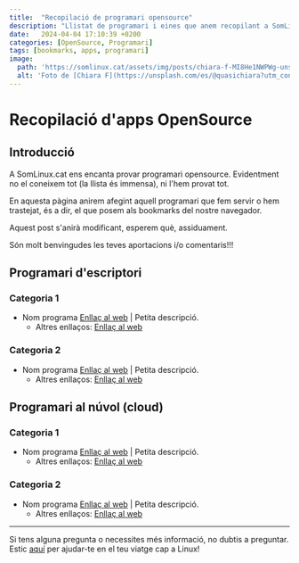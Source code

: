 ```yaml
---
title:  "Recopilació de programari opensource"
description: "Llistat de programari i eines que anem recopilant a SomLinux.cat"
date:   2024-04-04 17:10:39 +0200
categories: [OpenSource, Programari]
tags: [bookmarks, apps, programari]
image:
  path: 'https://somlinux.cat/assets/img/posts/chiara-f-MI8He1NWPWg-unsplash.jpg'
  alt: 'Foto de [Chiara F](https://unsplash.com/es/@quasichiara?utm_content=creditCopyText&utm_medium=referral&utm_source=unsplash) a [Unsplash](https://unsplash.com/es/fotos/fotografia-de-enfoque-superficial-de-marcapaginas-verdes-rosas-y-naranjas-MI8He1NWPWg?utm_content=creditCopyText&utm_medium=referral&utm_source=unsplash)'
---
```


# Recopilació d'apps OpenSource

## Introducció

A SomLinux.cat ens encanta provar programari opensource. Evidentment no el coneixem tot (la llista és immensa), ni l'hem provat tot. 

En aquesta pàgina anirem afegint aquell programari que fem servir o hem trastejat, és a dir, el que posem als bookmarks del nostre navegador. 

Aquest post s'anirà modificant, esperem què, assiduament. 

Són molt benvingudes les teves aportacions i/o comentaris!!! 

## Programari d'escriptori

### Categoria 1

- Nom programa [Enllaç al web](#) | Petita descripció.
  - Altres enllaços: [Enllaç al web](#)

### Categoria 2

- Nom programa [Enllaç al web](#) | Petita descripció.
  - Altres enllaços: [Enllaç al web](#)


## Programari al núvol (cloud) 

### Categoria 1

- Nom programa [Enllaç al web](#) | Petita descripció.
  - Altres enllaços: [Enllaç al web](#)

### Categoria 2

- Nom programa [Enllaç al web](#) | Petita descripció.
  - Altres enllaços: [Enllaç al web](#)



---

Si tens alguna pregunta o necessites més informació, no dubtis a preguntar. Estic [aquí](mailto:suport@somlinux.cat) per ajudar-te en el teu viatge cap a Linux!